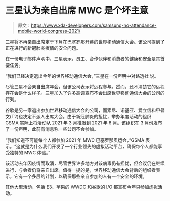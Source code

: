 # 三星认为亲自出席 MWC 是个坏主意

> 原文：<https://www.xda-developers.com/samsung-no-attendance-mobile-world-congress-2021/>

三星将不再亲自出席定于下月在巴塞罗那开幕的世界移动通信大会。该公司提到了正在进行的新冠肺炎疫情的安全问题。

在一份电子邮件声明中，三星表示，员工、合作伙伴和消费者的健康和安全是其首要任务。

“我们已经决定退出今年的世界移动通信大会，”三星在一份声明中对路透社 说。

尽管三星不会亲自出席年会，但该公司表示将远程参与。然而，还不清楚它的远程存在会是什么样子。三星加入了许多高调宣布不会出席世界移动通信大会的公司的行列。

谷歌是另一家退出参加世界移动通信大会的公司，而索尼、诺基亚、爱立信和甲骨文(T2)也决定不派人出席大会。由于新冠肺炎的担忧，举办年度活动的组织 GSMA 实际上将活动从 2021 年 3 月推迟到 2021 年 6 月。该组织在 3 月份发布了一份声明，此前有消息称一些公司不会参加。

“我们知道不可能每个人都参加 2021 年 MWC 巴塞罗那奥运会，”GSMA 表示。“这就是为什么我们开发了一个行业领先的虚拟活动平台，确保每个人都能享受独特的 MWC 体验。”

该活动去年因疫情而取消，尽管世界许多地方对该病毒仍有担忧，但会议仍在继续进行，与会者仍将亲自出席。值得一提的是，世界移动通信大会背后的组织者表示，它有一个多层的计划，以确保那些亲自参加的人有一个安全的环境。

其他大型活动，包括 E3、苹果的 WWDC 和谷歌的 I/O 都宣布今年只参加虚拟活动。